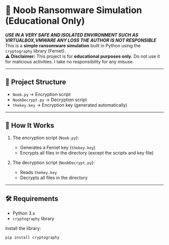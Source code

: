 # 🔐 Noob Ransomware Simulation (Educational Only)
***USE IN A VERY SAFE AND ISOLATED ENVIRONMENT SUCH AS VIRTUALBOX,VMWARE ANY LOSS THE AUTHOR IS NOT RESPONSIBLE***
This is a **simple ransomware simulation** built in Python using the `cryptography` library (Fernet).  
⚠️ **Disclaimer:** This project is for **educational purposes only**. Do not use it for malicious activities. I take no responsibility for any misuse.  

---

## 📂 Project Structure

- `Noob.py` → Encryption script  
- `NoobDecrypt.py` → Decryption script  
- `thekey.key` → Encryption key (generated automatically)  

---

## 🚀 How It Works
1. The encryption script (`Noob.py`):
   - Generates a Fernet key (`thekey.key`)
   - Encrypts all files in the directory (except the scripts and key file)

2. The decryption script (`NoobDecrypt.py`):
   - Reads `thekey.key`
   - Decrypts all files in the directory

---

## 🛠️ Requirements
- Python 3.x  
- `cryptography` library  

Install the library:  
```bash
pip install cryptography


